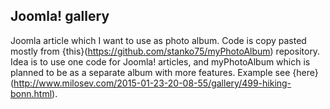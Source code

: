 Joomla! gallery
---
Joomla article which I want to use as photo album. Code is copy pasted mostly from {this}(https://github.com/stanko75/myPhotoAlbum) repository. 
Idea is to use one code for Joomla! articles, and myPhotoAlbum which is planned to be as a separate album with more features.
Example see {here}(http://www.milosev.com/2015-01-23-20-08-55/gallery/499-hiking-bonn.html).
